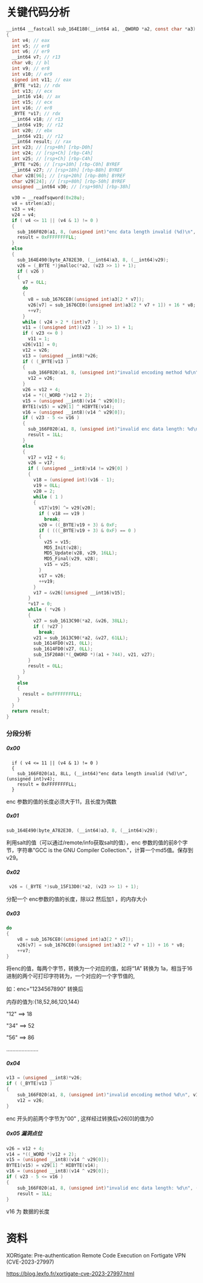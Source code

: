 # 关键代码分析

```c
__int64 __fastcall sub_164E180(__int64 a1, _QWORD *a2, const char *a3)
{
  int v4; // eax
  int v5; // er8
  int v6; // er9
  __int64 v7; // r13
  char v8; // bl
  int v9; // er8
  int v10; // er9
  signed int v11; // eax
  _BYTE *v12; // rdx
  int v13; // ecx
  __int16 v14; // ax
  int v15; // ecx
  int v16; // er8
  _BYTE *v17; // rdx
  __int64 v18; // r13
  __int64 v19; // r12
  int v20; // ebx
  __int64 v21; // r12
  __int64 result; // rax
  int v23; // [rsp+0h] [rbp-D0h]
  int v24; // [rsp+Ch] [rbp-C4h]
  int v25; // [rsp+Ch] [rbp-C4h]
  _BYTE *v26; // [rsp+10h] [rbp-C0h] BYREF
  __int64 v27; // [rsp+18h] [rbp-B8h] BYREF
  char v28[96]; // [rsp+20h] [rbp-B0h] BYREF
  char v29[24]; // [rsp+80h] [rbp-50h] BYREF
  unsigned __int64 v30; // [rsp+98h] [rbp-38h]

  v30 = __readfsqword(0x28u);
  v4 = strlen(a3);
  v23 = v4;
  v24 = v4;
  if ( v4 <= 11 || (v4 & 1) != 0 )
  {
    sub_166F020(a1, 8, (unsigned int)"enc data length invalid (%d)\n", v4, v5, v6);
    result = 0xFFFFFFFFLL;
  }
  else
  {
    sub_164E490(byte_A782E30, (__int64)a3, 8, (__int64)v29);
    v26 = (_BYTE *)jmalloc(*a2, (v23 >> 1) + 1);
    if ( v26 )
    {
      v7 = 0LL;
      do
      {
        v8 = sub_1676CE0((unsigned int)a3[2 * v7]);
        v26[v7] = sub_1676CE0((unsigned int)a3[2 * v7 + 1]) + 16 * v8;
        ++v7;
      }
      while ( v24 > 2 * (int)v7 );
      v11 = ((unsigned int)(v23 - 1) >> 1) + 1;
      if ( v23 <= 0 )
        v11 = 1;
      v26[v11] = 0;
      v12 = v26;
      v13 = (unsigned __int8)*v26;
      if ( (_BYTE)v13 )
      {
        sub_166F020(a1, 8, (unsigned int)"invalid encoding method %d\n", v13, v9, v10);
        v12 = v26;
      }
      v26 = v12 + 4;
      v14 = *((_WORD *)v12 + 2);
      v15 = (unsigned __int8)(v14 ^ v29[0]);
      BYTE1(v15) = v29[1] ^ HIBYTE(v14);
      v16 = (unsigned __int8)(v14 ^ v29[0]);
      if ( v23 - 5 <= v16 )
      {
        sub_166F020(a1, 8, (unsigned int)"invalid enc data length: %d\n", (unsigned __int8)v14 ^ v29[0], v16, v10);
        result = 1LL;
      }
      else
      {
        v17 = v12 + 6;
        v26 = v17;
        if ( (unsigned __int8)v14 != v29[0] )
        {
          v18 = (unsigned int)(v16 - 1);
          v19 = 0LL;
          v20 = 2;
          while ( 1 )
          {
            v17[v19] ^= v29[v20];
            if ( v18 == v19 )
              break;
            v20 = ((_BYTE)v19 + 3) & 0xF;
            if ( (((_BYTE)v19 + 3) & 0xF) == 0 )
            {
              v25 = v15;
              MD5_Init(v28);
              MD5_Update(v28, v29, 16LL);
              MD5_Final(v29, v28);
              v15 = v25;
            }
            v17 = v26;
            ++v19;
          }
          v17 = &v26[(unsigned __int16)v15];
        }
        *v17 = 0;
        while ( *v26 )
        {
          v27 = sub_1613C90(*a2, &v26, 38LL);
          if ( !v27 )
            break;
          v21 = sub_1613C90(*a2, &v27, 61LL);
          sub_1614FD0(v21, 0LL);
          sub_1614FD0(v27, 0LL);
          sub_15F20A0(*(_QWORD *)(a1 + 744), v21, v27);
        }
        result = 0LL;
      }
    }
    else
    {
      result = 0xFFFFFFFFLL;
    }
  }
  return result;
}
```

### 分段分析

##### 0x00

```
  if ( v4 <= 11 || (v4 & 1) != 0 )
  {
    sub_166F020(a1, 8LL, (__int64)"enc data length invalid (%d)\n", (unsigned int)v4);
    result = 0xFFFFFFFFLL;
  }
```

enc 参数的值的长度必须大于11，且长度为偶数

##### 0x01

```c
sub_164E490(byte_A782E30, (__int64)a3, 8, (__int64)v29);
```

利用salt的值（可以通过/remote/info获取salt的值），enc 参数的值的前8个字节，字符串"GCC is the GNU Compiler Collection."，计算一个md5值。保存到v29。

##### 0x02

```c
 v26 = (_BYTE *)sub_15F13D0(*a2, (v23 >> 1) + 1);
```

分配一个 enc参数的值的长度，除以2 然后加1 ，的内存大小

##### 0x03

```c
do
{
	v8 = sub_1676CE0((unsigned int)a3[2 * v7]);
	v26[v7] = sub_1676CE0((unsigned int)a3[2 * v7 + 1]) + 16 * v8;
	++v7;
}
```

将enc的值，每两个字节，转换为一个对应的值，如将“1A” 转换为 1a，相当于16进制的两个可打印字符转为，一个对应的一个字节值的,

如：enc="1234567890"  转换后

内存的值为:{18,52,86,120,144}

"12" ==> 18

"34" ==> 52

"56" ==> 86

.....................

##### 0x04

```c
v13 = (unsigned __int8)*v26;
if ( (_BYTE)v13 )
{
	sub_166F020(a1, 8, (unsigned int)"invalid encoding method %d\n", v13, v9, v10);
	v12 = v26;
}
```

enc 开头的前两个字节为"00" , 这样经过转换后v26[0]的值为0

##### 0x05 漏洞点位

```c
v26 = v12 + 4;
v14 = *((_WORD *)v12 + 2);
v15 = (unsigned __int8)(v14 ^ v29[0]);
BYTE1(v15) = v29[1] ^ HIBYTE(v14);
v16 = (unsigned __int8)(v14 ^ v29[0]);
if ( v23 - 5 <= v16 )
{
	sub_166F020(a1, 8, (unsigned int)"invalid enc data length: %d\n", (unsigned __int8)v14 ^ v29[0], v16, v10);
	result = 1LL;
}
```

v16 为 数据的长度

# 资料

XORtigate: Pre-authentication Remote Code Execution on Fortigate VPN (CVE-2023-27997)

https://blog.lexfo.fr/xortigate-cve-2023-27997.html